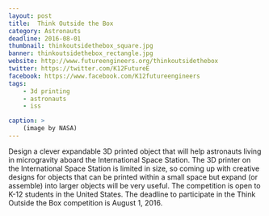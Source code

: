```yaml
---
layout: post
title:  Think Outside the Box
category: Astronauts
deadline: 2016-08-01
thumbnail: thinkoutsidethebox_square.jpg
banner: thinkoutsidethebox_rectangle.jpg
website: http://www.futureengineers.org/thinkoutsidethebox
twitter: https://twitter.com/K12FutureE
facebook: https://www.facebook.com/K12futureengineers
tags: 
    - 3d printing
    - astronauts
    - iss

caption: >
    (image by NASA)
---
```

Design a clever expandable 3D printed object that will help astronauts living in microgravity aboard the International Space Station. The 3D printer on the International Space Station is limited in size, so coming up with creative designs for objects that can be printed within a small space but expand (or assemble) into larger objects will be very useful. The competition is open to K-12 students in the United States. The deadline to participate in the Think Outside the Box competition is August 1, 2016.
